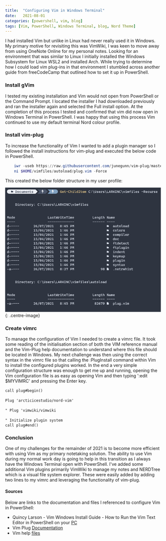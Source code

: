 ```yaml
---
title:  "Configuring Vim in Windows Terminal"
date:   2021-08-01
categories: [powershell, vim, blog]
tags: [Vim, PowerShell, Windows Terminal, blog, Nord Theme]
---
```


I had installed Vim but unlike in Linux had never really used it in Windows. My primary motive for revisiting this was VimWiki, I was keen to move away from using OneNote Online for my personal notes. Looking for an environment that was similar to Linux I initially installed the Windows Subsystem for Linux WSL2 and installed Arch. While trying to determine how I could load vim plug-ins in that environment I stumbled across another guide from freeCodeCamp that outlined how to set it up in PowerShell.

### Install gVim
I tested my existing installation and Vim would not open from PowerShell or the Command Prompt. I located the installer I had downloaded previously and ran the installer again and selected the Full install option. At the completion of this process I tested and confirmed that vim did now open in Windows Terminal in PowerShell. I was happy that using this process Vim continued to use my default terminal Nord colour profile.

### Install vim-plug
To increase the functionality of Vim I wanted to add a plugin manager so I followed the install instructions for vim-plug and executed the below code in PowerShell.

```powershell 
    iwr -useb https://raw.githubusercontent.com/junegunn/vim-plug/master/plug.vim |`
    ni $HOME/vimfiles/autoload/plug.vim -Force
```

This created the below folder structure in my user profile:

![Initial state of Windows Terminal](/images/VPS_001.PNG){: .centre-image}

### Create vimrc
To manage the configuration of Vim I needed to create a vimrc file. It took some reading of the initialisation section of both the VIM reference manual and the Vim-Plug help documentation to understand where this file should be located in Windows. My next challenge was then using the correct syntax in the vimrc file so that calling the :PlugInstall command within Vim to install the configured plugins worked. In the end a very simple configuration structure was enough to get me up and running, opening the Vim configuration file is as easy as opening Vim and then typing ':edit $MYVIMRC' and pressing the Enter key. 

```vim
call plug#begin()

Plug 'arcticicestudio/nord-vim'

" Plug 'vimwiki/vimwiki

" Initialize plugin system
call plug#end()
```

### Conclusion
One of my challenges for the remainder of 2021 is to become more efficient with using Vim as my primary notetaking solution. The ability to use Vim during my normal work day is going to help in this transition as I always have the Windows Terminal open with PowerShell. I've added some additional Vim plugins primarily VimWiki to manage my notes and NERDTree which is a visual file system explorer. These were easily added by adding two lines to my vimrc and leveraging the functionality of vim-plug.


#### Sources
Below are links to the documentation and files I referenced to configure Vim in PowerShell:

- Quincy Larson - Vim Windows Install Guide - How to Run the Vim Text Editor in PowerShell on your [PC](https://www.freecodecamp.org/news/vim-windows-install-powershell/)
- Vim Plug [Documentation](https://github.com/junegunn/vim-plug)
- Vim help [files](https://vimhelp.org/starting.txt.html#initialization)
